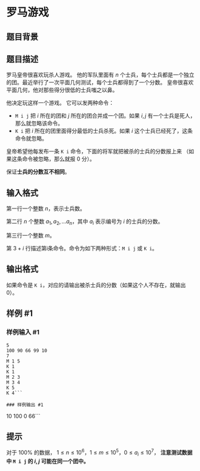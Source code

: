 # 罗马游戏

## 题目背景



## 题目描述

罗马皇帝很喜欢玩杀人游戏。 他的军队里面有  $n$ 个士兵，每个士兵都是一个独立的团。最近举行了一次平面几何测试，每个士兵都得到了一个分数。 皇帝很喜欢平面几何，他对那些得分很低的士兵嗤之以鼻。

他决定玩这样一个游戏。 它可以发两种命令：

- `M i j` 把  $i$ 所在的团和  $j$ 所在的团合并成一个团。如果  $i,j$ 有一个士兵是死人，那么就忽略该命令。  
- `K i` 把   $i$ 所在的团里面得分最低的士兵杀死。如果  $i$ 这个士兵已经死了，这条命令就忽略。

皇帝希望他每发布一条 `K i` 命令，下面的将军就把被杀的士兵的分数报上来 
（如果这条命令被忽略，那么就报  $0$ 分）。 

保证**士兵的分数互不相同**。

## 输入格式

第一行一个整数  $n$，表示士兵数。  

第二行  $n$ 个整数   $a_1,a_2,\ldots a_n$，其中  $a_i$ 表示编号为   $i$ 的士兵的分数。

第三行一个整数  $m$。

第   $3+i$ 行描述第i条命令。命令为如下两种形式：`M i j` 或 `K i`。

## 输出格式

如果命令是 `K i`，对应的请输出被杀士兵的分数（如果这个人不存在，就输出  $0$）。

## 样例 #1

### 样例输入 #1
```
5
100 90 66 99 10
7
M 1 5
K 1
K 1
M 2 3
M 3 4
K 5
K 4```

### 样例输出 #1

```
10
100
0
66```

## 提示

对于   $100\%$ 的数据，  $1\le n\le 10^6$，$1\le m\le 10^5$，$0\le a_i\le 10^7$，
**注意测试数据中 `M i j` 的 $i,j$ 可能在同一个团中。** 
